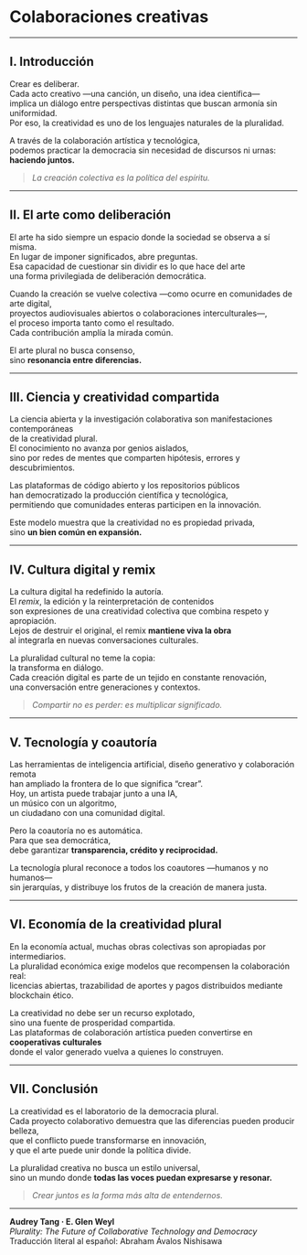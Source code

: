 # Colaboraciones creativas

---

## I. Introducción

Crear es deliberar.  
Cada acto creativo —una canción, un diseño, una idea científica—  
implica un diálogo entre perspectivas distintas que buscan armonía sin uniformidad.  
Por eso, la creatividad es uno de los lenguajes naturales de la pluralidad.

A través de la colaboración artística y tecnológica,  
podemos practicar la democracia sin necesidad de discursos ni urnas:  
**haciendo juntos.**

> *La creación colectiva es la política del espíritu.*

---

## II. El arte como deliberación

El arte ha sido siempre un espacio donde la sociedad se observa a sí misma.  
En lugar de imponer significados, abre preguntas.  
Esa capacidad de cuestionar sin dividir es lo que hace del arte  
una forma privilegiada de deliberación democrática.

Cuando la creación se vuelve colectiva —como ocurre en comunidades de arte digital,  
proyectos audiovisuales abiertos o colaboraciones interculturales—,  
el proceso importa tanto como el resultado.  
Cada contribución amplía la mirada común.

El arte plural no busca consenso,  
sino **resonancia entre diferencias.**

---

## III. Ciencia y creatividad compartida

La ciencia abierta y la investigación colaborativa son manifestaciones contemporáneas  
de la creatividad plural.  
El conocimiento no avanza por genios aislados,  
sino por redes de mentes que comparten hipótesis, errores y descubrimientos.

Las plataformas de código abierto y los repositorios públicos  
han democratizado la producción científica y tecnológica,  
permitiendo que comunidades enteras participen en la innovación.

Este modelo muestra que la creatividad no es propiedad privada,  
sino **un bien común en expansión.**

---

## IV. Cultura digital y remix

La cultura digital ha redefinido la autoría.  
El *remix*, la edición y la reinterpretación de contenidos  
son expresiones de una creatividad colectiva que combina respeto y apropiación.  
Lejos de destruir el original, el remix **mantiene viva la obra**  
al integrarla en nuevas conversaciones culturales.

La pluralidad cultural no teme la copia:  
la transforma en diálogo.  
Cada creación digital es parte de un tejido en constante renovación,  
una conversación entre generaciones y contextos.

> *Compartir no es perder: es multiplicar significado.*

---

## V. Tecnología y coautoría

Las herramientas de inteligencia artificial, diseño generativo y colaboración remota  
han ampliado la frontera de lo que significa “crear”.  
Hoy, un artista puede trabajar junto a una IA,  
un músico con un algoritmo,  
un ciudadano con una comunidad digital.

Pero la coautoría no es automática.  
Para que sea democrática,  
debe garantizar **transparencia, crédito y reciprocidad.**

La tecnología plural reconoce a todos los coautores —humanos y no humanos—  
sin jerarquías, y distribuye los frutos de la creación de manera justa.

---

## VI. Economía de la creatividad plural

En la economía actual, muchas obras colectivas son apropiadas por intermediarios.  
La pluralidad económica exige modelos que recompensen la colaboración real:  
licencias abiertas, trazabilidad de aportes y pagos distribuidos mediante blockchain ético.

La creatividad no debe ser un recurso explotado,  
sino una fuente de prosperidad compartida.  
Las plataformas de colaboración artística pueden convertirse en **cooperativas culturales**  
donde el valor generado vuelva a quienes lo construyen.

---

## VII. Conclusión

La creatividad es el laboratorio de la democracia plural.  
Cada proyecto colaborativo demuestra que las diferencias pueden producir belleza,  
que el conflicto puede transformarse en innovación,  
y que el arte puede unir donde la política divide.

La pluralidad creativa no busca un estilo universal,  
sino un mundo donde **todas las voces puedan expresarse y resonar.**

> *Crear juntos es la forma más alta de entendernos.*

---

**Audrey Tang · E. Glen Weyl**  
*Plurality: The Future of Collaborative Technology and Democracy*  
Traducción literal al español: Abraham Ávalos Nishisawa
